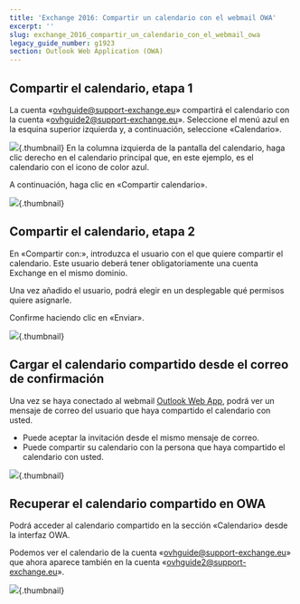 ```yaml
---
title: 'Exchange 2016: Compartir un calendario con el webmail OWA'
excerpt: ''
slug: exchange_2016_compartir_un_calendario_con_el_webmail_owa
legacy_guide_number: g1923
section: Outlook Web Application (OWA)
---
```



## Compartir el calendario, etapa 1
La cuenta «ovhguide@support-exchange.eu» compartirá el calendario con la cuenta «ovhguide2@support-exchange.eu».
Seleccione el menú azul en la esquina superior izquierda y, a continuación, seleccione «Calendario».

![](images/img_2950.jpg){.thumbnail}
En la columna izquierda de la pantalla del calendario, haga clic derecho en el calendario principal que, en este ejemplo, es el calendario con el icono de color azul. 

A continuación, haga clic en «Compartir calendario».

![](images/img_2951.jpg){.thumbnail}


## Compartir el calendario, etapa 2
En «Compartir con:», introduzca el usuario con el que quiere compartir el calendario. Este usuario deberá tener obligatoriamente una cuenta Exchange en el mismo dominio. 

Una vez añadido el usuario, podrá elegir en un desplegable qué permisos quiere asignarle.

Confirme haciendo clic en «Enviar».

![](images/img_2966.jpg){.thumbnail}


## Cargar el calendario compartido desde el correo de confirmación
Una vez se haya conectado al webmail [Outlook Web App](https://ex.mail.ovh.net/owa), podrá ver un mensaje de correo del usuario que haya compartido el calendario con usted.


- Puede aceptar la invitación desde el mismo mensaje de correo. 
- Puede compartir su calendario con la persona que haya compartido el calendario con usted.



![](images/img_2973.jpg){.thumbnail}


## Recuperar el calendario compartido en OWA
Podrá acceder al calendario compartido en la sección «Calendario» desde la interfaz OWA.  

Podemos ver el calendario de la cuenta «ovhguide@support-exchange.eu» que ahora aparece también en la cuenta «ovhguide2@support-exchange.eu».

![](images/img_2974.jpg){.thumbnail}

